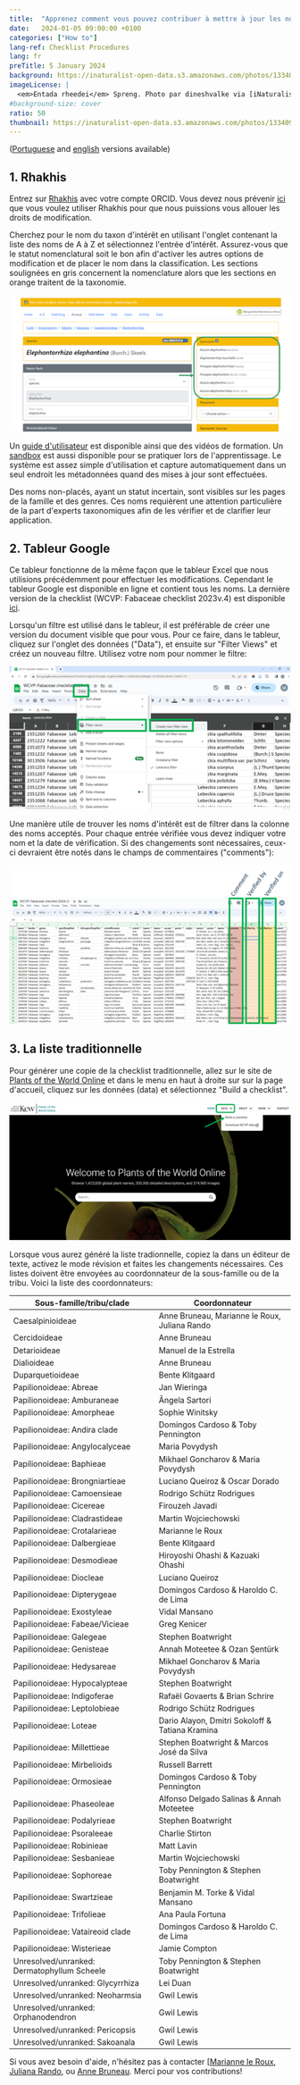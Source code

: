 ```yaml
---
title:  "Apprenez comment vous pouvez contribuer à mettre à jour les noms d'espèces des légumineuses ! Plus d'information pour utiliser Rhakhis, un tableur Google ou une liste traditionnelle"
date:   2024-01-05 09:00:00 +0100
categories: ["How to"]
lang-ref: Checklist Procedures
lang: fr
preTitle: 5 January 2024
background: https://inaturalist-open-data.s3.amazonaws.com/photos/133409879/original.jpg
imageLicense: |
  <em>Entada rheedei</em> Spreng. Photo par dineshvalke via [iNaturalist](https://www.inaturalist.org/observations/81342675)
#background-size: cover
ratio: 50
thumbnail: https://inaturalist-open-data.s3.amazonaws.com/photos/133409879/original.jpg
---
```

([Portuguese](/pt/2024-01-05-TaxonomyChecklistProcedure.md) and [english](/2024-01-05-TaxonomyChecklistProcedure.md) versions available)


## 1. Rhakhis

Entrez sur [Rhakhis](https://list.worldfloraonline.org/rhakhis/ui/) avec votre compte ORCID. Vous devez nous prévenir [ici](https://docs.google.com/forms/d/1rWAcg8hJ6XIFqoJ6zT5TE4T0XjsYuUvfhUQcoL9rMUI/edit) que vous voulez utiliser Rhakhis pour que nous puissions vous allouer les droits de modification. 

Cherchez pour le nom du taxon d'intérêt en utilisant l'onglet contenant la liste des noms de A à Z et sélectionnez l'entrée d'intérêt. Assurez-vous que le statut nomenclatural soit le bon afin d'activer les autres options de modification et de placer le nom dans la classification. Les sections soulignées en gris concernent la nomenclature alors que les sections en orange traitent de la taxonomie.  

![](/assets/images/Rhakhis1.png) 

Un [guide d'utilisateur](https://plant-list-docs.rbge.info/rhakhis/) est disponible ainsi que des vidéos de formation. Un [sandbox](https://rhakhis.rbge.info/rhakhis/ui/) est aussi disponible pour se pratiquer lors de l'apprentissage. Le système est assez simple d'utilisation et capture automatiquement dans un seul endroit les métadonnées quand des mises à jour sont effectuées.

Des noms non-placés, ayant un statut incertain, sont visibles sur les pages de la famille et des genres. Ces noms requièrent une attention particulière de la part d'experts taxonomiques afin de les vérifier et de clarifier leur application. 

## 2. Tableur Google

Ce tableur fonctionne de la même façon que le tableur Excel que nous utilisions précédemment pour effectuer les modifications. Cependant le tableur Google est disponible en ligne et contient tous les noms. La dernière version de la checklist (WCVP: Fabaceae checklist 2023v.4) est disponible [ici](https://docs.google.com/spreadsheets/d/1bnmb2CcQjky35rSDwqNn-6vgNo2mdWw3-LL4YehLbvY/edit#gid=277323699).

Lorsqu'un filtre est utilisé dans le tableur, il est préférable de créer une version du document visible que pour vous. Pour ce faire, dans le tableur, cliquez sur l'onglet des données ("Data"), et ensuite sur "Filter Views" et créez un nouveau filtre. Utilisez votre nom pour nommer le filtre: 

![](/assets/images/GoogleSheet2.png)

Une manière utile de trouver les noms d'intérêt est de filtrer dans la colonne des noms acceptés. 
Pour chaque entrée vérifiée vous devez indiquer votre nom et la date de vérification. Si des changements sont nécessaires, ceux-ci devraient être notés dans le champs de commentaires ("comments"):  

![](/assets/images/GoogleSheet3.png)

## 3. La liste traditionnelle

Pour générer une copie de la checklist traditionnelle, allez sur le site de [Plants of the World Online](https://powo.science.kew.org/) et dans le menu en haut à droite sur sur la page d'accueil, cliquez sur les données (data) et sélectionnez "Build a checklist".

![](/assets/images/TraditionalChecklist4.png)

Lorsque vous aurez généré la liste tradionnelle, copiez la dans un éditeur de texte, activez le mode révision et faites les changements nécessaires. Ces listes doivent être envoyées au coordonnateur de la sous-famille ou de la tribu. Voici la liste des coordonnateurs: 


Sous-famille/tribu/clade	|Coordonnateur
----------------------|-------------------------
Caesalpinioideae |Anne Bruneau, Marianne le Roux, Juliana Rando
Cercidoideae	|Anne Bruneau
Detarioideae	|Manuel de la Estrella
Dialioideae	|Anne Bruneau
Duparquetioideae	|Bente Klitgaard
Papilionoideae: Abreae	|Jan Wieringa
Papilionoideae: Amburaneae	|Ângela Sartori
Papilionoideae: Amorpheae	|Sophie Winitsky
Papilionoideae: Andira clade	|Domingos Cardoso & Toby Pennington
Papilionoideae: Angylocalyceae	|Maria Povydysh
Papilionoideae: Baphieae	|Mikhael Goncharov & Maria Povydysh
Papilionoideae: Brongniartieae	|Luciano Queiroz & Oscar Dorado
Papilionoideae: Camoensieae	|Rodrigo Schütz Rodrigues
Papilionoideae: Cicereae	|Firouzeh Javadi
Papilionoideae: Cladrastideae	|Martin Wojciechowski
Papilionoideae: Crotalarieae	|Marianne le Roux
Papilionoideae: Dalbergieae	|Bente Klitgaard
Papilionoideae: Desmodieae	|Hiroyoshi Ohashi & Kazuaki Ohashi
Papilionoideae: Diocleae	|Luciano Queiroz
Papilionoideae: Dipterygeae	|Domingos Cardoso & Haroldo C. de Lima
Papilionoideae: Exostyleae	|Vidal Mansano
Papilionoideae: Fabeae/Vicieae	|Greg Kenicer
Papilionoideae: Galegeae	|Stephen Boatwright
Papilionoideae: Genisteae	|Annah Moteetee & Ozan Şentürk
Papilionoideae: Hedysareae	|Mikhael Goncharov & Maria Povydysh
Papilionoideae: Hypocalypteae	|Stephen Boatwright
Papilionoideae: Indigoferae	|Rafaël Govaerts & Brian Schrire
Papilionoideae: Leptolobieae	|Rodrigo Schütz Rodrigues
Papilionoideae: Loteae	|Dario Alayon, Dmitri Sokoloff & Tatiana Kramina
Papilionoideae: Millettieae	|Stephen Boatwright & Marcos José da Silva
Papilionoideae: Mirbelioids	|Russell Barrett
Papilionoideae: Ormosieae	|Domingos Cardoso & Toby Pennington
Papilionoideae: Phaseoleae	|Alfonso Delgado Salinas & Annah Moteetee
Papilionoideae: Podalyrieae	|Stephen Boatwright
Papilionoideae: Psoraleeae	|Charlie Stirton
Papilionoideae: Robinieae	|Matt Lavin
Papilionoideae: Sesbanieae	|Martin Wojciechowski
Papilionoideae: Sophoreae	|Toby Pennington & Stephen Boatwright
Papilionoideae: Swartzieae	|Benjamin M. Torke & Vidal Mansano
Papilionoideae: Trifolieae	|Ana Paula Fortuna
Papilionoideae: Vataireoid clade	|Domingos Cardoso & Haroldo C. de Lima
Papilionoideae: Wisterieae	|Jamie Compton
Unresolved/unranked: Dermatophyllum Scheele	|Toby Pennington & Stephen Boatwright
Unresolved/unranked: Glycyrrhiza	|Lei Duan
Unresolved/unranked: Neoharmsia	|Gwil Lewis
Unresolved/unranked: Orphanodendron	|Gwil Lewis
Unresolved/unranked: Pericopsis 	|Gwil Lewis
Unresolved/unranked: Sakoanala	|Gwil Lewis


Si vous avez besoin d'aide, n'hésitez pas à contacter [[Marianne le Roux](mailto:m.leroux@sanbi.org.za), [Juliana Rando](mailto:jgrando@alumni.usp.br), ou [Anne Bruneau](mailto:anne.bruneau@umontreal.ca).  Merci pour vos contributions!




